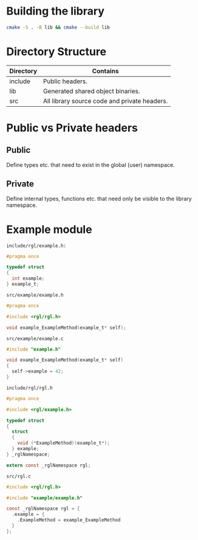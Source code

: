 Building the library
====================

```bash
cmake -S . -B lib && cmake --build lib
```

Directory Structure
===================

Directory | Contains
--------- | --------
include   | Public headers.
lib       | Generated shared object binaries.
src       | All library source code and private headers.

Public vs Private headers
=========================

Public
------
Define types etc. that need to exist in the global (user) namespace.

Private
-------
Define internal types, functions etc. that need only be visible to the library
namespace.

Example module
==============

`include/rgl/example.h:`
```c
#pragma once

typedef struct
{
  int example;
} example_t;
```

`src/example/example.h`
```c
#pragma once

#include <rgl/rgl.h>

void example_ExampleMethod(example_t* self);
```

`src/example/example.c`
```c
#include "example.h"

void example_ExampleMethod(example_t* self)
{
  self->example = 42;
}
```

`include/rgl/rgl.h`
```c
#pragma once

#include <rgl/example.h>

typedef struct
{
  struct
  {
    void (*ExampleMethod)(example_t*);
  } example;
} _rglNamespace;

extern const _rglNamespace rgl;
```

`src/rgl.c`
```c
#include <rgl/rgl.h>

#include "example/example.h"

const _rglNamespace rgl = {
  .example = {
    .ExampleMethod = example_ExampleMethod
  }
};
```
